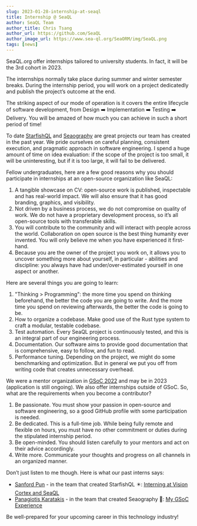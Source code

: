 ```yaml
---
slug: 2023-01-28-internship-at-seaql
title: Internship @ SeaQL
author: SeaQL Team
author_title: Chris Tsang
author_url: https://github.com/SeaQL
author_image_url: https://www.sea-ql.org/SeaORM/img/SeaQL.png
tags: [news]
---
```


SeaQL.org offer internships tailored to university students. In fact, it will be the 3rd cohort in 2023.

The internships normally take place during summer and winter semester breaks. During the internship period, you will work on a project dedicatedly and publish the project’s outcome at the end.

The striking aspect of our mode of operation is it covers the entire lifecycle of software development, from Design ➡️ Implementation ➡️ Testing ➡️ Delivery. You will be amazed of how much you can achieve in such a short period of time!

To date [StarfishQL](https://www.sea-ql.org/StarfishQL/) and [Seaography](https://www.sea-ql.org/Seaography/) are great projects our team has created in the past year. We pride ourselves on careful planning, consistent execution, and pragmatic approach in software engineering. I spend a huge amount of time on idea evaluation: if the scope of the project is too small, it will be uninteresting, but if it is too large, it will fail to be delivered.

Fellow undergraduates, here are a few good reasons why you should participate in internships at an open-source organization like SeaQL:

1.	A tangible showcase on CV: open-source work is published, inspectable and has real-world impact. We will also ensure that it has good branding, graphics, and visibility.
2.	Not driven by a business process, we do not compromise on quality of work. We do not have a proprietary development process, so it’s all open-source tools with transferable skills.
3.	You will contribute to the community and will interact with people across the world. Collaboration on open source is the best thing humanity ever invented. You will only believe me when you have experienced it first-hand.
4.	Because you are the owner of the project you work on, it allows you to uncover something more about yourself, in particular - abilities and discipline: you always have had under/over-estimated yourself in one aspect or another.

Here are several things you are going to learn:

1.	"Thinking > Programming": the more time you spend on thinking beforehand, the better the code you are going to write. And the more time you spend on reviewing afterwards, the better the code is going to be.
2.	How to organize a codebase. Make good use of the Rust type system to craft a modular, testable codebase.
3.	Test automation. Every SeaQL project is continuously tested, and this is an integral part of our engineering process.
4.	Documentation. Our software aims to provide good documentation that is comprehensive, easy to follow, and fun to read.
5.	Performance tuning. Depending on the project, we might do some benchmarking and optimization. But in general we put you off from writing code that creates unnecessary overhead.

We were a mentor organization in [GSoC 2022](https://summerofcode.withgoogle.com/programs/2022/organizations/seaql) and may be in 2023 (application is still ongoing). We also offer internships outside of GSoC. So, what are the requirements when you become a contributor?

1.	Be passionate. You must show your passion in open-source and software engineering, so a good GitHub profile with some participation is needed.
2.	Be dedicated. This is a full-time job. While being fully remote and flexible on hours, you must have no other commitment or duties during the stipulated internship period.
3.	Be open-minded. You should listen carefully to your mentors and act on their advice accordingly.
4.	Write more. Communicate your thoughts and progress on all channels in an organized manner.

Don’t just listen to me though. Here is what our past interns says:

+ [Sanford Pun](https://github.com/shpun817) - in the team that created StarfishQL ✴️: [Interning at Vision Cortex and SeaQL](https://shpun817.github.io/2023/01/21/interning-at-vision-cortex-and-seaql/)
+ [Panagiotis Karatakis](https://github.com/karatakis) - in the team that created Seaography 🧭: [My GSoC Experience](https://karatakis.com/blog/my-gsoc-experience)

Be well-prepared for your upcoming career in this technology industry!
